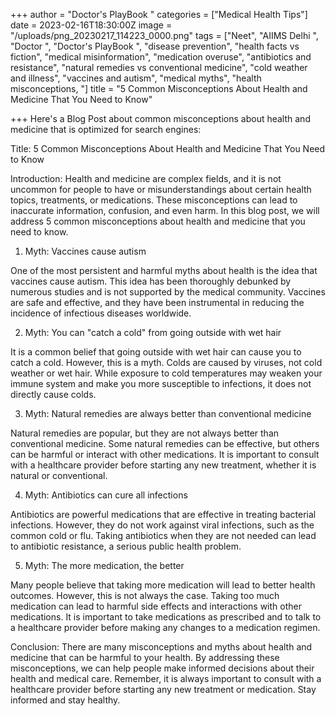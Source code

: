 +++
author = "Doctor's PlayBook "
categories = ["Medical Health Tips"]
date = 2023-02-16T18:30:00Z
image = "/uploads/png_20230217_114223_0000.png"
tags = ["Neet", "AIIMS Delhi ", "Doctor ", "Doctor's PlayBook ", "disease prevention", "health facts vs fiction", "medical misinformation", "medication overuse", "antibiotics and resistance", "natural remedies vs conventional medicine", "cold weather and illness", "vaccines and autism", "medical myths", "health misconceptions, "]
title = "5 Common Misconceptions About Health and Medicine That You Need to Know"

+++
Here's a Blog Post about common misconceptions about health and medicine that is optimized for search engines:

Title: 5 Common Misconceptions About Health and Medicine That You Need to Know

Introduction: Health and medicine are complex fields, and it is not uncommon for people to have  or misunderstandings about certain health topics, treatments, or medications. These misconceptions can lead to inaccurate information, confusion, and even harm. In this blog post, we will address 5 common misconceptions about health and medicine that you need to know.

1. Myth: Vaccines cause autism

One of the most persistent and harmful myths about health is the idea that vaccines cause autism. This idea has been thoroughly debunked by numerous studies and is not supported by the medical community. Vaccines are safe and effective, and they have been instrumental in reducing the incidence of infectious diseases worldwide.

2. Myth: You can "catch a cold" from going outside with wet hair

It is a common belief that going outside with wet hair can cause you to catch a cold. However, this is a myth. Colds are caused by viruses, not cold weather or wet hair. While exposure to cold temperatures may weaken your immune system and make you more susceptible to infections, it does not directly cause colds.

3. Myth: Natural remedies are always better than conventional medicine

Natural remedies are popular, but they are not always better than conventional medicine. Some natural remedies can be effective, but others can be harmful or interact with other medications. It is important to consult with a healthcare provider before starting any new treatment, whether it is natural or conventional.

4. Myth: Antibiotics can cure all infections

Antibiotics are powerful medications that are effective in treating bacterial infections. However, they do not work against viral infections, such as the common cold or flu. Taking antibiotics when they are not needed can lead to antibiotic resistance, a serious public health problem.

5. Myth: The more medication, the better

Many people believe that taking more medication will lead to better health outcomes. However, this is not always the case. Taking too much medication can lead to harmful side effects and interactions with other medications. It is important to take medications as prescribed and to talk to a healthcare provider before making any changes to a medication regimen.

Conclusion: There are many misconceptions and myths about health and medicine that can be harmful to your health. By addressing these misconceptions, we can help people make informed decisions about their health and medical care. Remember, it is always important to consult with a healthcare provider before starting any new treatment or medication. Stay informed and stay healthy.